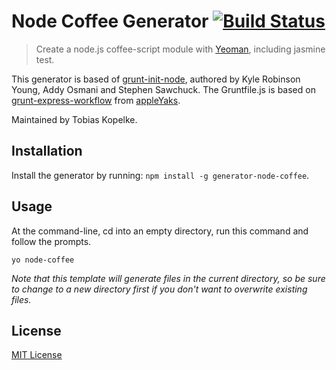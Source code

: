 # Node Coffee Generator [![Build Status](https://travis-ci.org/lordnox/generator-node-coffee.png?branch=master)](https://travis-ci.org/lordnox/generator-node-coffee)

> Create a node.js coffee-script module with [Yeoman][], including jasmine test.

This generator is based of
[grunt-init-node](https://github.com/yeoman/generator-node), authored by Kyle Robinson Young, Addy Osmani and Stephen Sawchuck.
The Gruntfile.js is based on [grunt-express-workflow](https://github.com/appleYaks/grunt-express-workflow) from [appleYaks](https://github.com/appleYaks).

Maintained by Tobias Kopelke.

[Yeoman]: http://yeoman.io/


## Installation

Install the generator by running: `npm install -g generator-node-coffee`.


## Usage

At the command-line, cd into an empty directory, run this command and follow the prompts.

```
yo node-coffee
```

_Note that this template will generate files in the current directory, so be sure to change to a new directory first if you don't want to overwrite existing files._


## License

[MIT License](http://en.wikipedia.org/wiki/MIT_License)
